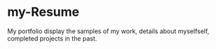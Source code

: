 # my-Resume
My portfolio display the samples of my work, details about myselfself, completed projects in the past.
